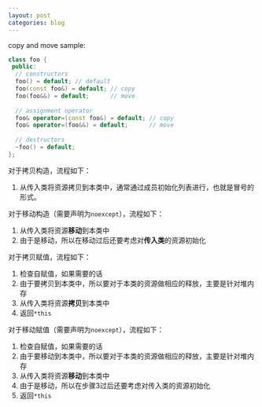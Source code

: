```yaml
---
layout: post
categories: blog
---
```




copy and move sample:

```c++
class foo {
 public:
  // constructors
  foo() = default; // default
  foo(const foo&) = default; // copy
  foo(foo&&) = default;      // move
    
  // assignment operator
  foo& operator=(const foo&) = default; // copy
  foo& operator=(foo&&) = default;      // move
    
  // destructors
  ~foo() = default;
};
```



对于拷贝构造，流程如下：

1. 从传入类将资源拷贝到本类中，通常通过成员初始化列表进行，也就是冒号的形式。



对于移动构造（需要声明为`noexcept`），流程如下：

1. 从传入类将资源**移动**到本类中
2. 由于是移动，所以在移动过后还要考虑对**传入类**的资源初始化



对于拷贝赋值，流程如下：

1. 检查自赋值，如果需要的话
2. 由于要拷贝到本类中，所以要对于本类的资源做相应的释放，主要是针对堆内存
3. 从传入类将资源**拷贝**到本类中
4. 返回`*this`



对于移动赋值（需要声明为`noexcept`），流程如下：

1. 检查自赋值，如果需要的话
2. 由于要移动到本类中，所以要对于本类的资源做相应的释放，主要是针对堆内存
3. 从传入类将资源**移动**到本类中
4. 由于是移动，所以在步骤3过后还要考虑对传入类的资源初始化
5. 返回`*this`
